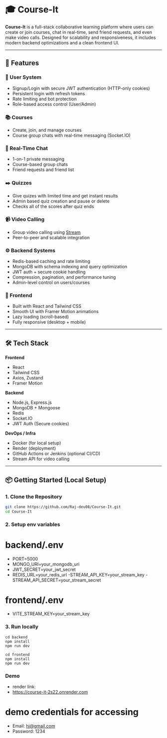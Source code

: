 # 🎓 Course-It

**Course-It** is a full-stack collaborative learning platform where users can create or join courses, chat in real-time, send friend requests, and even make video calls. Designed for scalability and responsiveness, it includes modern backend optimizations and a clean frontend UI.

---

## 🚀 Features

### 👥 User System
- Signup/Login with secure JWT authentication (HTTP-only cookies)
- Persistent login with refresh tokens
- Rate limiting and bot protection
- Role-based access control (User/Admin)

### 📚 Courses
- Create, join, and manage courses
- Course group chats with real-time messaging (Socket.IO)

### 💬 Real-Time Chat
- 1-on-1 private messaging
- Course-based group chats
- Friend requests and friend list

### ✒️ Quizzes 
- Give quizes with limited time and get instant results
- Admin based quiz creation and pause or delete
- Checks all of the scores after quiz ends

### 📹 Video Calling
- Group video calling using [Stream](https://getstream.io)
- Peer-to-peer and scalable integration

### ⚙️ Backend Systems
- Redis-based caching and rate limiting
- MongoDB with schema indexing and query optimization
- JWT auth + secure cookie handling
- Compression, pagination, and performance tuning
- Admin-level control on users/courses

### 🎨 Frontend
- Built with React and Tailwind CSS
- Smooth UI with Framer Motion animations
- Lazy loading (scroll-based)
- Fully responsive (desktop + mobile)

---

## 🛠️ Tech Stack

**Frontend**
- React
- Tailwind CSS
- Axios, Zustand
- Framer Motion

**Backend**
- Node.js, Express.js
- MongoDB + Mongoose
- Redis
- Socket.IO
- JWT Auth (Secure cookies)

**DevOps / Infra**
- Docker (for local setup)
- Render (deployment)
- GitHub Actions or Jenkins (optional CI/CD)
- Stream API for video calling

---

## 📦 Getting Started (Local Setup)

### 1. Clone the Repository

```bash
git clone https://github.com/Raj-dev08/Course-It.git
cd Course-It
```

### 2. Setup env variables 
# backend/.env
- PORT=5000
- MONGO_URI=your_mongodb_uri
- JWT_SECRET=your_jwt_secret
- REDIS_URL=your_redis_url
-STREAM_API_KEY=your_stream_key
-STREAM_API_SECRET=your_stream_secret

# frontend/.env
- VITE_STREAM_KEY=your_stream_key

### 3. Run locally 

```
cd backend
npm install
npm run dev
```

```
cd frontend
npm install
npm run dev
```
### Demo
- render link:
- https://course-it-2s22.onrender.com

# demo credentials for accessing 
- Email: hi@gmail.com
- Password: 1234
